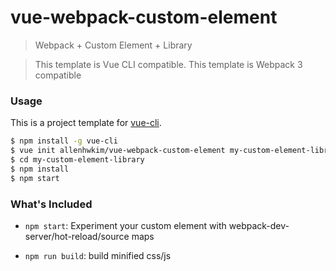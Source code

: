 # vue-webpack-custom-element

> Webpack + Custom Element + Library

> This template is Vue CLI compatible. 
> This template is Webpack 3 compatible

### Usage

This is a project template for [vue-cli](https://github.com/vuejs/vue-cli).

``` bash
$ npm install -g vue-cli
$ vue init allenhwkim/vue-webpack-custom-element my-custom-element-library
$ cd my-custom-element-library
$ npm install
$ npm start
```

### What's Included

- `npm start`: Experiment your custom element with webpack-dev-server/hot-reload/source maps

- `npm run build`: build minified css/js
